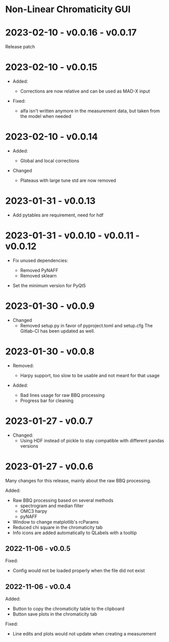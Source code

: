 # Non-Linear Chromaticity GUI

# 2023-02-10 - v0.0.16 - v0.0.17

Release patch

# 2023-02-10 - v0.0.15

* Added:
  * Corrections are now relative and can be used as MAD-X input

* Fixed:
  * alfa isn't written anymore in the measurement data, but taken from the
    model when needed

# 2023-02-10 - v0.0.14

* Added:
  * Global and local corrections

* Changed
  * Plateaus with large tune std are now removed

# 2023-01-31 - v0.0.13

* Add pytables are requirement, need for hdf

# 2023-01-31 - v0.0.10 - v0.0.11 - v0.0.12

* Fix unused dependencies:
  * Removed PyNAFF
  * Removed sklearn

* Set the minimum version for PyQt5

# 2023-01-30 - v0.0.9

* Changed
  * Removed setup.py in favor of pyproject.toml and setup.cfg
    The Gitlab-CI has been updated as well.

# 2023-01-30 - v0.0.8

* Removed:
  * Harpy support, too slow to be usable and not meant for that usage

* Added:
  * Bad lines usage for raw BBQ processing
  * Progress bar for cleaning

# 2023-01-27 - v0.0.7

* Changed:
  * Using HDF instead of pickle to stay compatible with different pandas
    versions

# 2023-01-27 - v0.0.6

Many changes for this release, mainly about the raw BBQ processing.

Added:
  * Raw BBQ processing based on several methods 
    * spectrogram and median filter
    * OMC3 harpy
    * pyNAFF
  * Window to change matplotlib's rcParams
  * Reduced chi square in the chromaticity tab
  * Info icons are added automatically to QLabels with a tooltip

## 2022-11-06 - v0.0.5

Fixed:
  * Config would not be loaded properly when the file did not exist

## 2022-11-06 - v0.0.4

Added:
  * Button to copy the chromaticity table to the clipboard
  * Button save plots in the chromaticity tab

Fixed:
  * Line edits and plots would not update when creating a measurement
